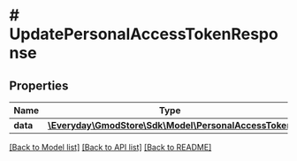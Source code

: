 # # UpdatePersonalAccessTokenResponse

## Properties

Name | Type | Description | Notes
------------ | ------------- | ------------- | -------------
**data** | [**\Everyday\GmodStore\Sdk\Model\PersonalAccessToken**](PersonalAccessToken.md) |  |

[[Back to Model list]](../../README.md#models) [[Back to API list]](../../README.md#endpoints) [[Back to README]](../../README.md)
